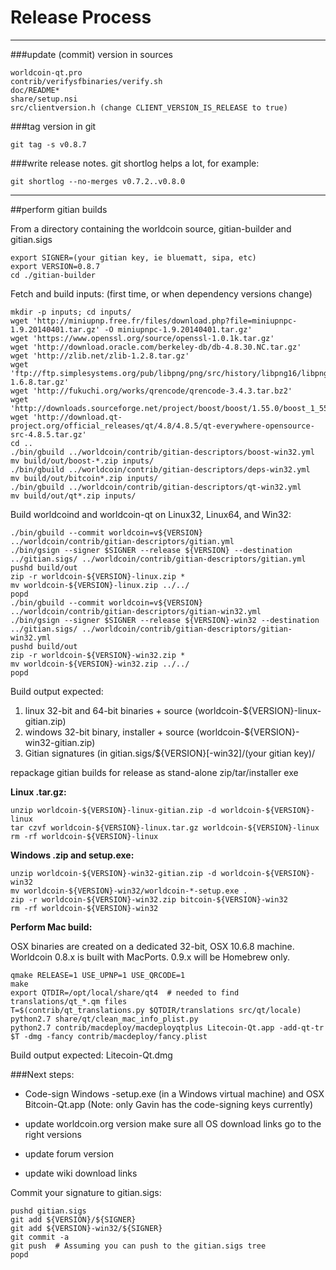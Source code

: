Release Process
====================

* * *

###update (commit) version in sources


	worldcoin-qt.pro
	contrib/verifysfbinaries/verify.sh
	doc/README*
	share/setup.nsi
	src/clientversion.h (change CLIENT_VERSION_IS_RELEASE to true)

###tag version in git

	git tag -s v0.8.7

###write release notes. git shortlog helps a lot, for example:

	git shortlog --no-merges v0.7.2..v0.8.0

* * *

##perform gitian builds

 From a directory containing the worldcoin source, gitian-builder and gitian.sigs
  
	export SIGNER=(your gitian key, ie bluematt, sipa, etc)
	export VERSION=0.8.7
	cd ./gitian-builder

 Fetch and build inputs: (first time, or when dependency versions change)

	mkdir -p inputs; cd inputs/
	wget 'http://miniupnp.free.fr/files/download.php?file=miniupnpc-1.9.20140401.tar.gz' -O miniupnpc-1.9.20140401.tar.gz'
	wget 'https://www.openssl.org/source/openssl-1.0.1k.tar.gz'
	wget 'http://download.oracle.com/berkeley-db/db-4.8.30.NC.tar.gz'
	wget 'http://zlib.net/zlib-1.2.8.tar.gz'
	wget 'ftp://ftp.simplesystems.org/pub/libpng/png/src/history/libpng16/libpng-1.6.8.tar.gz'
	wget 'http://fukuchi.org/works/qrencode/qrencode-3.4.3.tar.bz2'
	wget 'http://downloads.sourceforge.net/project/boost/boost/1.55.0/boost_1_55_0.tar.bz2'
	wget 'http://download.qt-project.org/official_releases/qt/4.8/4.8.5/qt-everywhere-opensource-src-4.8.5.tar.gz'
	cd ..
	./bin/gbuild ../worldcoin/contrib/gitian-descriptors/boost-win32.yml
	mv build/out/boost-*.zip inputs/
	./bin/gbuild ../worldcoin/contrib/gitian-descriptors/deps-win32.yml
	mv build/out/bitcoin*.zip inputs/
	./bin/gbuild ../worldcoin/contrib/gitian-descriptors/qt-win32.yml
	mv build/out/qt*.zip inputs/


 Build worldcoind and worldcoin-qt on Linux32, Linux64, and Win32:
  
	./bin/gbuild --commit worldcoin=v${VERSION} ../worldcoin/contrib/gitian-descriptors/gitian.yml
	./bin/gsign --signer $SIGNER --release ${VERSION} --destination ../gitian.sigs/ ../worldcoin/contrib/gitian-descriptors/gitian.yml
	pushd build/out
	zip -r worldcoin-${VERSION}-linux.zip *
	mv worldcoin-${VERSION}-linux.zip ../../
	popd
	./bin/gbuild --commit worldcoin=v${VERSION} ../worldcoin/contrib/gitian-descriptors/gitian-win32.yml
	./bin/gsign --signer $SIGNER --release ${VERSION}-win32 --destination ../gitian.sigs/ ../worldcoin/contrib/gitian-descriptors/gitian-win32.yml
	pushd build/out
	zip -r worldcoin-${VERSION}-win32.zip *
	mv worldcoin-${VERSION}-win32.zip ../../
	popd

  Build output expected:

  1. linux 32-bit and 64-bit binaries + source (worldcoin-${VERSION}-linux-gitian.zip)
  2. windows 32-bit binary, installer + source (worldcoin-${VERSION}-win32-gitian.zip)
  3. Gitian signatures (in gitian.sigs/${VERSION}[-win32]/(your gitian key)/

repackage gitian builds for release as stand-alone zip/tar/installer exe

**Linux .tar.gz:**

	unzip worldcoin-${VERSION}-linux-gitian.zip -d worldcoin-${VERSION}-linux
	tar czvf worldcoin-${VERSION}-linux.tar.gz worldcoin-${VERSION}-linux
	rm -rf worldcoin-${VERSION}-linux

**Windows .zip and setup.exe:**

	unzip worldcoin-${VERSION}-win32-gitian.zip -d worldcoin-${VERSION}-win32
	mv worldcoin-${VERSION}-win32/worldcoin-*-setup.exe .
	zip -r worldcoin-${VERSION}-win32.zip bitcoin-${VERSION}-win32
	rm -rf worldcoin-${VERSION}-win32

**Perform Mac build:**

  OSX binaries are created on a dedicated 32-bit, OSX 10.6.8 machine.
  Worldcoin 0.8.x is built with MacPorts.  0.9.x will be Homebrew only.

	qmake RELEASE=1 USE_UPNP=1 USE_QRCODE=1
	make
	export QTDIR=/opt/local/share/qt4  # needed to find translations/qt_*.qm files
	T=$(contrib/qt_translations.py $QTDIR/translations src/qt/locale)
	python2.7 share/qt/clean_mac_info_plist.py
	python2.7 contrib/macdeploy/macdeployqtplus Litecoin-Qt.app -add-qt-tr $T -dmg -fancy contrib/macdeploy/fancy.plist

 Build output expected: Litecoin-Qt.dmg

###Next steps:

* Code-sign Windows -setup.exe (in a Windows virtual machine) and
  OSX Bitcoin-Qt.app (Note: only Gavin has the code-signing keys currently)

* update worldcoin.org version
  make sure all OS download links go to the right versions

* update forum version

* update wiki download links

Commit your signature to gitian.sigs:

	pushd gitian.sigs
	git add ${VERSION}/${SIGNER}
	git add ${VERSION}-win32/${SIGNER}
	git commit -a
	git push  # Assuming you can push to the gitian.sigs tree
	popd
